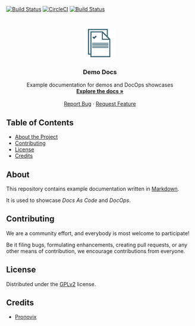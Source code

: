 [![Build Status](https://travis-ci.org/ocular-d/demo-docs.svg?branch=master)](https://travis-ci.org/ocular-d/demo-docs)
[![CircleCI](https://circleci.com/gh/ocular-d/demo-docs.svg?style=svg)](https://circleci.com/gh/ocular-d/demo-docs)
[![Build Status](https://cloud.drone.io/api/badges/ocular-d/demo-docs/status.svg)](https://cloud.drone.io/ocular-d/demo-docs)

<!-- PROJECT LOGO -->

<br />
<p align="center">
  <a href="https://github.com/ocular-d/demo-docs">
    <img src="docs/assets/ocular-d-logo.png" alt="Logo" width="80" height="80">
  </a>

  <h3 align="center">Demo Docs</h3>

  <p align="center">
    Example documentation for demos and DocOps showcases
    <br />
    <a href="https://github.com/ocular-d/demo-docs"><strong>Explore the docs »</strong></a>
    <br />
    <br />
    <a href="https://github.com/ocular-d/demo-docs/issues">Report Bug</a>
    ·
    <a href="https://github.com/ocular-d/demo-docs/issues">Request Feature</a>
  </p>
</p>

<!-- TABLE OF CONTENTS -->

## Table of Contents

- [About the Project](#about)
- [Contributing](#contributing)
- [License](#license)
- [Credits](#credits)

## About

This repository contains example documentation written in [Markdown](https://en.wikipedia.org/wiki/Markdown "Link to wikipedia").

It is used to showcase *Docs As Code* and *DocOps*.

## Contributing

We are a community effort, and everybody is most welcome to participate!

Be it filing bugs, formulating enhancements, creating pull requests, or any other means of contribution, we encourage contributions from everyone.

## License

Distributed under the [GPLv2](https://www.gnu.org/licenses/old-licenses/gpl-2.0.en.html "Link to license") license.

## Credits

- [Pronovix](https://pronovix.com/ "Link to Pronovix website")
